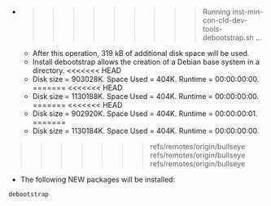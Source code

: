 * >>>>>>>>> Running inst-min-con-cld-dev-tools-debootstrap.sh ...
  * After this operation, 319 kB of additional disk space will be used.
  * Install debootstrap allows the creation of a Debian base system in a directory.
<<<<<<< HEAD
  * Disk size = 903028K. Space Used = 404K. Runtime = 00:00:00:00.
=======
<<<<<<< HEAD
  * Disk size = 1130188K. Space Used = 404K. Runtime = 00:00:00:00.
=======
<<<<<<< HEAD
  * Disk size = 902920K. Space Used = 404K. Runtime = 00:00:00:01.
=======
  * Disk size = 1130184K. Space Used = 404K. Runtime = 00:00:00:00.
>>>>>>> refs/remotes/origin/bullseye
>>>>>>> refs/remotes/origin/bullseye
>>>>>>> refs/remotes/origin/bullseye
  * The following NEW packages will be installed:
  ```bash
debootstrap
  ```
